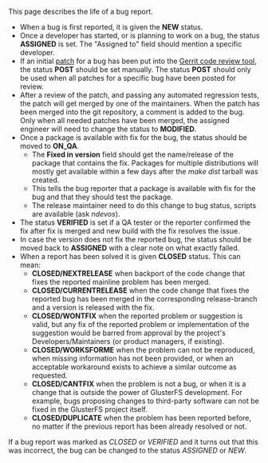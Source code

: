 This page describes the life of a bug report.

-   When a bug is first reported, it is given the **NEW** status.
-   Once a developer has started, or is planning to work on a bug, the
    status **ASSIGNED** is set. The "Assigned to" field should mention a
    specific developer.
-   If an initial
    [patch](https://en.wikipedia.org/wiki/Patch_(computing)) for a bug
    has been put into the [Gerrit code review
    tool](http://review.gluster.org), the status **POST** should be set
    manually. The status **POST** should only be used when all patches
    for a specific bug have been posted for review.
-   After a review of the patch, and passing any automated regression
    tests, the patch will get merged by one of the maintainers. When the
    patch has been merged into the git repository, a comment is added to
    the bug. Only when all needed patches have been merged, the assigned
    engineer will need to change the status to **MODIFIED**.
-   Once a package is available with fix for the bug, the status should
    be moved to **ON\_QA**.
    -   The **Fixed in version** field should get the name/release of
        the package that contains the fix. Packages for multiple
        distributions will mostly get available within a few days after
        the *make dist* tarball was created.
    -   This tells the bug reporter that a package is available with fix
        for the bug and that they should test the package.
    -   The release maintainer need to do this change to bug status,
        scripts are available (ask *ndevos*).
-   The status **VERIFIED** is set if a QA tester or the reporter
    confirmed the fix after fix is merged and new build with the fix
    resolves the issue.
-   In case the version does not fix the reported bug, the status should
    be moved back to **ASSIGNED** with a clear note on what exactly
    failed.
-   When a report has been solved it is given **CLOSED** status. This
    can mean:
    -   **CLOSED/NEXTRELEASE** when backport of the code change that
        fixes the reported mainline problem has been merged.
    -   **CLOSED/CURRENTRELEASE** when the code change that fixes the
        reported bug has been merged in the corresponding release-branch
        and a version is released with the fix.
    -   **CLOSED/WONTFIX** when the reported problem or suggestion is
        valid, but any fix of the reported problem or implementation of
        the suggestion would be barred from approval by the project's
        Developers/Maintainers (or product managers, if existing).
    -   **CLOSED/WORKSFORME** when the problem can not be reproduced,
        when missing information has not been provided, or when an
        acceptable workaround exists to achieve a similar outcome as
        requested.
    -   **CLOSED/CANTFIX** when the problem is not a bug, or when it is
        a change that is outside the power of GlusterFS development. For
        example, bugs proposing changes to third-party software can not
        be fixed in the GlusterFS project itself.
    -   **CLOSED/DUPLICATE** when the problem has been reported before,
        no matter if the previous report has been already resolved or
        not.

If a bug report was marked as *CLOSED* or *VERIFIED* and it turns out
that this was incorrect, the bug can be changed to the status *ASSIGNED*
or *NEW*.